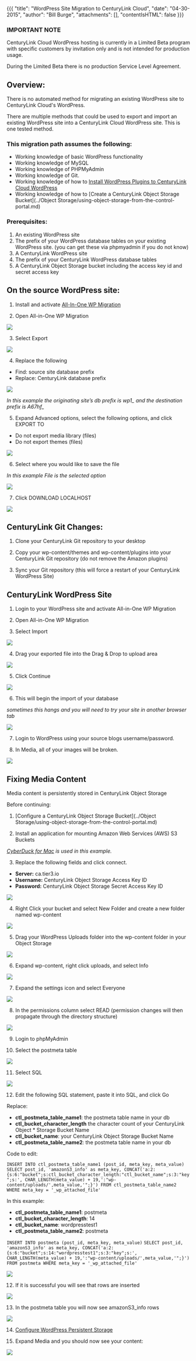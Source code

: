{{{
  "title": "WordPress Site Migration to CenturyLink Cloud",
  "date": "04-30-2015",
  "author": "Bill Burge",
  "attachments": [],
  "contentIsHTML": false
}}}
### IMPORTANT NOTECenturyLink Cloud WordPress hosting is currently in a Limited Beta program with specific customers by invitation only and is not intended for production usage.During the Limited Beta there is no production Service Level Agreement.## Overview:

There is no automated method for migrating an existing WordPress site to CenturyLink Cloud's WordPress.

There are multiple methods that could be used to export and import an existing WordPress site into a CenturyLink Cloud WordPress site. This is one tested method. 

### This migration path assumes the following:

* Working knowledge of basic WordPress functionality
* Working knowledge of MySQL
* Working knowledge of PHPMyAdmin
* Working knowledge of Git.
* Working knowledge of how to [Install WordPress Plugins to CenturyLink Cloud WordPress](wordpress-plugin-installation.md "WordPress Plugin Installation on CenturyLink Cloud")
* Working knowledge of how to [Create a CenturyLink Object Storage Bucket](../Object Storage/using-object-storage-from-the-control-portal.md)

### Prerequisites:

1.	An existing WordPress site2.	The prefix of your WordPress database tables on your existing WordPress site. (you can get these via phpmyadmin if you do not know)3.	A CenturyLink WordPress site4.	The prefix of your CenturyLink WordPress database tables
5. A CenturyLink Object Storage bucket including the access key id and secret access key

## On the source WordPress site:1. Install and activate [All-In-One WP Migration](https://wordpress.org/plugins/all-in-one-wp-migration/ "All-In-One WP Migration Plugin")

2. Open All-in-One WP Migration

  ![](../images/wp_site_migration/wp_site_migration_00.png)

3. Select Export

  ![](../images/wp_site_migration/wp_site_migration_01.png) 4. Replace the following

  * Find: source site database prefix
  * Replace: CenturyLink database prefix

  ![](../images/wp_site_migration/wp_site_migration_02.png)  *In this example the originating site’s db prefix is wp1_ and the destination prefix is A67hf_*
	
5. Expand Advanced options, select the following options, and click EXPORT TO
  * Do not export media library (files)  * Do not export themes (files)

  ![](../images/wp_site_migration/wp_site_migration_03.png)

6.	Select where you would like to save the file  *In this example File is the selected option*
	
  ![](../images/wp_site_migration/wp_site_migration_04.png)

7.	Click DOWNLOAD LOCALHOST

  ![](../images/wp_site_migration/wp_site_migration_05.png)


## CenturyLink Git Changes:

1. Clone your CenturyLink Git repository to your desktop
2. Copy your wp-content/themes and wp-content/plugins into your CenturyLink Git repository (do not remove the Amazon plugins)
3. Sync your Git repository (this will force a restart of your CenturyLink WordPress Site)

## CenturyLink WordPress Site1. Login to your WordPress site and activate All-in-One WP Migration
2. Open All-in-One WP Migration

3. Select Import

  ![](../images/wp_site_migration/wp_site_migration_06.png)

4. Drag your exported file into the Drag & Drop to upload area

  ![](../images/wp_site_migration/wp_site_migration_07.png)

5. Click Continue

  ![](../images/wp_site_migration/wp_site_migration_08.png)

6. This will begin the import of your database

  *sometimes this hangs and you will need to try your site in another browser tab*

  ![](../images/wp_site_migration/wp_site_migration_09.png)

7. Login to WordPress using your source blogs username/password.8. In Media, all of your images will be broken.

  ![](../images/wp_site_migration/wp_site_migration_10.png)

## Fixing Media Content

  Media content is persistently stored in CenturyLink Object Storage

  Before continuing:

1. [Configure a CenturyLink Object Storage Bucket](../Object Storage/using-object-storage-from-the-control-portal.md)

2. Install an application for mounting Amazon Web Services (AWS) S3 Buckets

  _[CyberDuck for Mac](https://cyberduck.io) is used in this example._3. Replace the following fields and click connect.
 * **Server:** ca.tier3.io
 * **Username:** CenturyLink Object Storage Access Key ID
 * **Password:** CenturyLink Object Storage Secret Access Key ID

  ![](../images/wp_site_migration/wp_site_migration_11.png) 

4. Right Click your bucket and select New Folder and create a new folder named wp-content  ![](../images/wp_site_migration/wp_site_migration_12.png) 5. Drag your WordPress Uploads folder into the wp-content folder in your Object Storage   ![](../images/wp_site_migration/wp_site_migration_13.png) 
6. Expand wp-content, right click uploads, and select Info  ![](../images/wp_site_migration/wp_site_migration_14.png) 

7. Expand the settings icon and select Everyone

  ![](../images/wp_site_migration/wp_site_migration_15.png) 
8. In the permissions column select READ (permission changes will then propagate through the directory structure)

  ![](../images/wp_site_migration/wp_site_migration_16.png) 

9. Login to phpMyAdmin
10. Select the postmeta table

  ![](../images/wp_site_migration/wp_site_migration_17.png) 
	11.	Select SQL

  ![](../images/wp_site_migration/wp_site_migration_18.png) 

12. Edit the following SQL statement, paste it into SQL, and click Go

  Replace:

  * **ctl\_postmeta\_table_name1**: the postmeta table name in your db
  * **ctl\_bucket\_character\_length** the character count of your CenturyLink Object * Storage Bucket Name
  * **ctl\_bucket\_name**: your CenturyLink Object Storage Bucket Name
  * **ctl\_postmeta\_table\_name2**: the postmeta table name in your db

  Code to edit:

  `INSERT INTO ctl_postmeta_table_name1 (post_id, meta_key, meta_value)`
  `SELECT post_id, 'amazonS3_info' as meta_key, CONCAT('a:2:{s:6:"bucket";s:ctl_bucket_character_length:"ctl_bucket_name";s:3:"key";s:', CHAR_LENGTH(meta_value) + 19,':"wp-content/uploads/',meta_value,'";}') FROM ctl_postmeta_table_name2 WHERE meta_key = '_wp_attached_file'`

  In this example:

  * **ctl\_postmeta\_table_name1**: postmeta
  * **ctl\_bucket\_character\_length**: 14
  * **ctl\_bucket\_name**: wordpresstest1
  * **ctl\_postmeta\_table\_name2**: postmeta

  `INSERT INTO postmeta (post_id, meta_key, meta_value)`
  `SELECT post_id, 'amazonS3_info' as meta_key, CONCAT('a:2:{s:6:"bucket";s:14:"wordpresstest1";s:3:"key";s:', CHAR_LENGTH(meta_value) + 19,':"wp-content/uploads/',meta_value,'";}') FROM postmeta WHERE meta_key = '_wp_attached_file'`
	
  ![](../images/wp_site_migration/wp_site_migration_19.png) 
12. If it is successful you will see that rows are inserted

  ![](../images/wp_site_migration/wp_site_migration_20.png)

13. In the postmeta table you will now see amazonS3_info rows

  ![](../images/wp_site_migration/wp_site_migration_21.png)

14. [Configure WordPress Persistent Storage](wordpress-persistent-storage-configuration.md)

15. Expand Media and you should now see your content:

  ![](../images/wp_site_migration/wp_site_migration_22.png)





